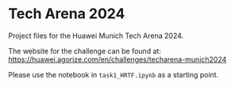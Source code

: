 # Tech Arena 2024

Project files for the Huawei Munich Tech Arena 2024.

The website for the challenge can be found at: https://huawei.agorize.com/en/challenges/techarena-munich2024

Please use the notebook in `task1_HRTF.ipynb` as a starting point.
